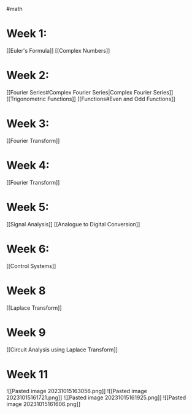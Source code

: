 #math
# Week 1:
[[Euler's Formula]]
[[Complex Numbers]]
# Week 2:
[[Fourier Series#Complex Fourier Series|Complex Fourier Series]]
[[Trigonometric Functions]]
[[Functions#Even and Odd Functions]]
# Week 3:
[[Fourier Transform]]
# Week 4:
[[Fourier Transform]]

# Week 5: 
[[Signal Analysis]]
[[Analogue to Digital Conversion]]

# Week 6:
[[Control Systems]]

# Week 8
[[Laplace Transform]]

# Week 9
[[Circuit Analysis using Laplace Transform]]

# Week 11
![[Pasted image 20231015163056.png]] 
![[Pasted image 20231015161721.png]]
![[Pasted image 20231015161925.png]]
![[Pasted image 20231015161606.png]]
